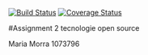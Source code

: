 [![Build Status](https://travis-ci.com/morra1073796/Assignment2_tos.svg?branch=master)](https://travis-ci.com/morra1073796/Assignment2_tos)
[![Coverage Status](https://coveralls.io/repos/github/morra1073796/Assignment2_tos/badge.svg)](https://coveralls.io/github/morra1073796/Assignment2_tos)  

#Assignment 2 tecnologie open source

Maria Morra 1073796